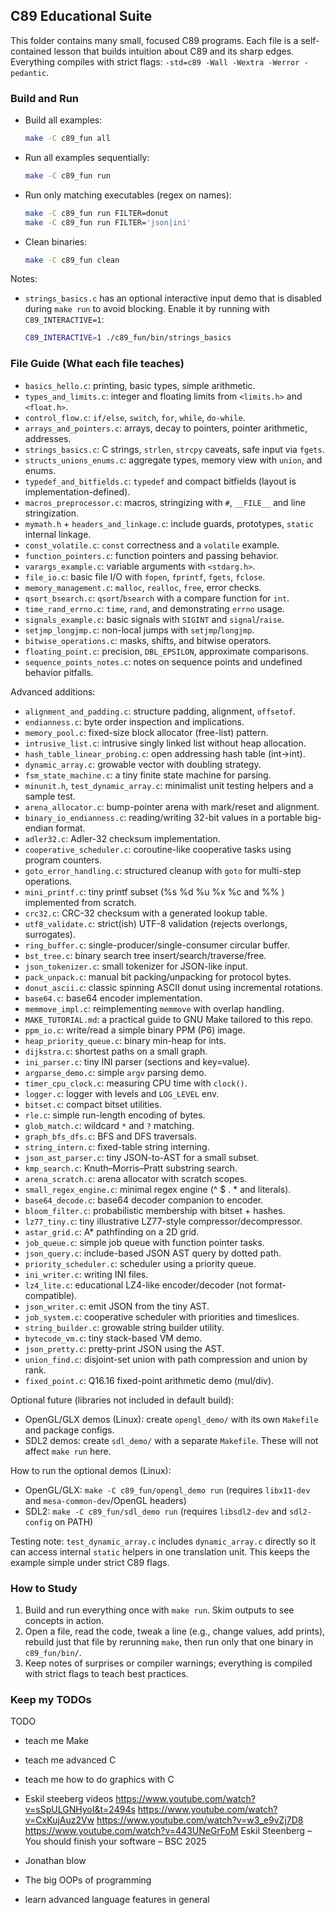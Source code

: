 ## C89 Educational Suite

This folder contains many small, focused C89 programs. Each file is a self-contained lesson that builds intuition about C89 and its sharp edges. Everything compiles with strict flags: `-std=c89 -Wall -Wextra -Werror -pedantic`.

### Build and Run

- Build all examples:
  ```bash
  make -C c89_fun all
  ```
- Run all examples sequentially:
  ```bash
  make -C c89_fun run
  ```
- Run only matching executables (regex on names):
  ```bash
  make -C c89_fun run FILTER=donut
  make -C c89_fun run FILTER='json|ini'
  ```
- Clean binaries:
  ```bash
  make -C c89_fun clean
  ```

Notes:
- `strings_basics.c` has an optional interactive input demo that is disabled during `make run` to avoid blocking. Enable it by running with `C89_INTERACTIVE=1`:
  ```bash
  C89_INTERACTIVE=1 ./c89_fun/bin/strings_basics
  ```

### File Guide (What each file teaches)

- `basics_hello.c`: printing, basic types, simple arithmetic.
- `types_and_limits.c`: integer and floating limits from `<limits.h>` and `<float.h>`.
- `control_flow.c`: `if/else`, `switch`, `for`, `while`, `do-while`.
- `arrays_and_pointers.c`: arrays, decay to pointers, pointer arithmetic, addresses.
- `strings_basics.c`: C strings, `strlen`, `strcpy` caveats, safe input via `fgets`.
- `structs_unions_enums.c`: aggregate types, memory view with `union`, and enums.
- `typedef_and_bitfields.c`: `typedef` and compact bitfields (layout is implementation-defined).
- `macros_preprocessor.c`: macros, stringizing with `#`, `__FILE__` and line stringization.
- `mymath.h` + `headers_and_linkage.c`: include guards, prototypes, `static` internal linkage.
- `const_volatile.c`: `const` correctness and a `volatile` example.
- `function_pointers.c`: function pointers and passing behavior.
- `varargs_example.c`: variable arguments with `<stdarg.h>`.
- `file_io.c`: basic file I/O with `fopen`, `fprintf`, `fgets`, `fclose`.
- `memory_management.c`: `malloc`, `realloc`, `free`, error checks.
- `qsort_bsearch.c`: `qsort`/`bsearch` with a compare function for `int`.
- `time_rand_errno.c`: `time`, `rand`, and demonstrating `errno` usage.
- `signals_example.c`: basic signals with `SIGINT` and `signal`/`raise`.
- `setjmp_longjmp.c`: non-local jumps with `setjmp`/`longjmp`.
- `bitwise_operations.c`: masks, shifts, and bitwise operators.
- `floating_point.c`: precision, `DBL_EPSILON`, approximate comparisons.
- `sequence_points_notes.c`: notes on sequence points and undefined behavior pitfalls.
  
Advanced additions:
- `alignment_and_padding.c`: structure padding, alignment, `offsetof`.
- `endianness.c`: byte order inspection and implications.
- `memory_pool.c`: fixed-size block allocator (free-list) pattern.
- `intrusive_list.c`: intrusive singly linked list without heap allocation.
- `hash_table_linear_probing.c`: open addressing hash table (int→int).
- `dynamic_array.c`: growable vector with doubling strategy.
- `fsm_state_machine.c`: a tiny finite state machine for parsing.
- `minunit.h`, `test_dynamic_array.c`: minimalist unit testing helpers and a sample test.
 - `arena_allocator.c`: bump-pointer arena with mark/reset and alignment.
 - `binary_io_endianness.c`: reading/writing 32-bit values in a portable big-endian format.
 - `adler32.c`: Adler-32 checksum implementation.
 - `cooperative_scheduler.c`: coroutine-like cooperative tasks using program counters.
 - `goto_error_handling.c`: structured cleanup with `goto` for multi-step operations.
  - `mini_printf.c`: tiny printf subset (%s %d %u %x %c and %% ) implemented from scratch.
  - `crc32.c`: CRC-32 checksum with a generated lookup table.
  - `utf8_validate.c`: strict(ish) UTF-8 validation (rejects overlongs, surrogates).
  - `ring_buffer.c`: single-producer/single-consumer circular buffer.
  - `bst_tree.c`: binary search tree insert/search/traverse/free.
  - `json_tokenizer.c`: small tokenizer for JSON-like input.
  - `pack_unpack.c`: manual bit packing/unpacking for protocol bytes.
  - `donut_ascii.c`: classic spinning ASCII donut using incremental rotations.
  - `base64.c`: base64 encoder implementation.
  - `memmove_impl.c`: reimplementing `memmove` with overlap handling.
  - `MAKE_TUTORIAL.md`: a practical guide to GNU Make tailored to this repo.
  - `ppm_io.c`: write/read a simple binary PPM (P6) image.
  - `heap_priority_queue.c`: binary min-heap for ints.
  - `dijkstra.c`: shortest paths on a small graph.
  - `ini_parser.c`: tiny INI parser (sections and key=value).
  - `argparse_demo.c`: simple `argv` parsing demo.
  - `timer_cpu_clock.c`: measuring CPU time with `clock()`.
  - `logger.c`: logger with levels and `LOG_LEVEL` env.
  - `bitset.c`: compact bitset utilities.
  - `rle.c`: simple run-length encoding of bytes.
  - `glob_match.c`: wildcard `*` and `?` matching.
  - `graph_bfs_dfs.c`: BFS and DFS traversals.
  - `string_intern.c`: fixed-table string interning.
  - `json_ast_parser.c`: tiny JSON-to-AST for a small subset.
  - `kmp_search.c`: Knuth–Morris–Pratt substring search.
  - `arena_scratch.c`: arena allocator with scratch scopes.
  - `small_regex_engine.c`: minimal regex engine (^ $ . * and literals).
  - `base64_decode.c`: base64 decoder companion to encoder.
  - `bloom_filter.c`: probabilistic membership with bitset + hashes.
  - `lz77_tiny.c`: tiny illustrative LZ77-style compressor/decompressor.
  - `astar_grid.c`: A* pathfinding on a 2D grid.
  - `job_queue.c`: simple job queue with function pointer tasks.
  - `json_query.c`: include-based JSON AST query by dotted path.
  - `priority_scheduler.c`: scheduler using a priority queue.
  - `ini_writer.c`: writing INI files.
  - `lz4_lite.c`: educational LZ4-like encoder/decoder (not format-compatible).
  - `json_writer.c`: emit JSON from the tiny AST.
  - `job_system.c`: cooperative scheduler with priorities and timeslices.
  - `string_builder.c`: growable string builder utility.
  - `bytecode_vm.c`: tiny stack-based VM demo.
  - `json_pretty.c`: pretty-print JSON using the AST.
  - `union_find.c`: disjoint-set union with path compression and union by rank.
  - `fixed_point.c`: Q16.16 fixed-point arithmetic demo (mul/div).

Optional future (libraries not included in default build):
- OpenGL/GLX demos (Linux): create `opengl_demo/` with its own `Makefile` and package configs.
- SDL2 demos: create `sdl_demo/` with a separate `Makefile`. These will not affect `make run` here.

How to run the optional demos (Linux):
- OpenGL/GLX: `make -C c89_fun/opengl_demo run` (requires `libx11-dev` and `mesa-common-dev`/OpenGL headers)
- SDL2: `make -C c89_fun/sdl_demo run` (requires `libsdl2-dev` and `sdl2-config` on PATH)

Testing note: `test_dynamic_array.c` includes `dynamic_array.c` directly so it can access internal `static` helpers in one translation unit. This keeps the example simple under strict C89 flags.

### How to Study

1) Build and run everything once with `make run`. Skim outputs to see concepts in action.
2) Open a file, read the code, tweak a line (e.g., change values, add prints), rebuild just that file by rerunning `make`, then run only that one binary in `c89_fun/bin/`.
3) Keep notes of surprises or compiler warnings; everything is compiled with strict flags to teach best practices.

### Keep my TODOs

TODO 
- teach me Make
- teach me advanced C
- teach me how to do graphics with C
- Eskil steeberg videos https://www.youtube.com/watch?v=sSpULGNHyoI&t=2494s https://www.youtube.com/watch?v=CxKujAuz2Vw https://www.youtube.com/watch?v=w3_e9vZj7D8 https://www.youtube.com/watch?v=443UNeGrFoM Eskil Steenberg – You should finish your software – BSC 2025

- Jonathan blow
- The big OOPs of programming
- learn advanced language features in general